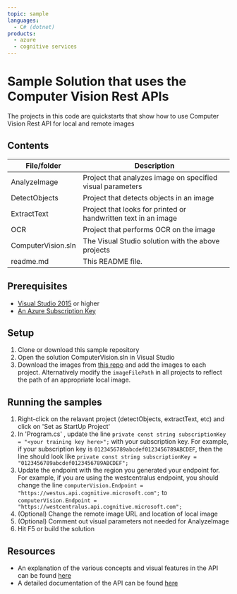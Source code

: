 ```yaml
---
topic: sample
languages:
  - C# (dotnet)
products:
  - azure
  - cognitive services
---
```


# Sample Solution that uses the Computer Vision Rest APIs

The projects in this code are quickstarts that show how to use Computer Vision Rest API for local and remote images

## Contents

| File/folder | Description |
|-------------|-------------|
| AnalyzeImage       | Project that analyzes image on specified visual parameters |
| DetectObjects | Project that detects objects in an image |
| ExtractText | Project that looks for printed or handwritten text in an image|
| OCR | Project that performs OCR on the image|
| ComputerVision.sln | The Visual Studio solution with the above projects|
| readme.md | This README file. |


## Prerequisites

- [Visual Studio 2015](https://visualstudio.microsoft.com/) or higher
- [An Azure Subscription Key](https://azure.microsoft.com/en-us/try/cognitive-services/?api=computer-vision) 

## Setup

1. Clone or download this sample repository
2. Open the solution ComputerVision.sln in Visual Studio
3. Download the images from [this repo](https://github.com/Azure-Samples/cognitive-services-sample-data-files/blob/master/ComputerVision/Images/) and add the images to each project. Alternatively modify the `imageFilePath` in all projects to reflect the path of an appropriate local image.

## Running the samples

1. Right-click on the relavant project (detectObjects, extractText, etc) and click on 'Set as StartUp Project'
2. In 'Program.cs' , update the line ```private const string subscriptionKey = "<your training key here>";``` with your subscription key. For example, if your subscription key is `0123456789abcdef0123456789ABCDEF`, then the line should look like ``` private const string subscriptionKey = "0123456789abcdef0123456789ABCDEF"; ```
3. Update the endpoint with the region you generated your endpoint for. For example, if you are using the westcentralus endpoint, you should change the line ``` computerVision.Endpoint = "https://westus.api.cognitive.microsoft.com"; ``` to  ``` computerVision.Endpoint = "https://westcentralus.api.cognitive.microsoft.com"; ```
4. (Optional) Change the remote image URL and location of local image
5. (Optional) Comment out visual parameters not needed for AnalyzeImage 
6. Hit F5 or build the solution

## Resources
- An explanation of the various concepts and visual features in the API can be found [here](https://docs.microsoft.com/en-us/azure/cognitive-services/computer-vision/home)
- A detailed documentation of the API can be found [here](https://westus.dev.cognitive.microsoft.com/docs/services/5adf991815e1060e6355ad44/operations/56f91f2e778daf14a499e1fa)
